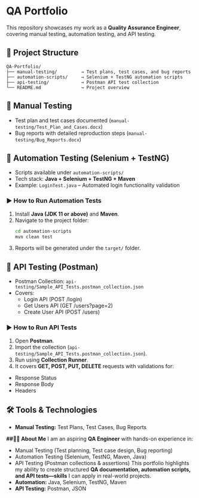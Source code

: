 # QA Portfolio

This repository showcases my work as a **Quality Assurance Engineer**, covering manual testing, automation testing, and API testing.

## 📂 Project Structure
```
QA-Portfolio/
├── manual-testing/         → Test plans, test cases, and bug reports
├── automation-scripts/     → Selenium + TestNG automation scripts
├── api-testing/            → Postman API test collection
└── README.md               → Project overview
```

## 🔹 Manual Testing
- Test plan and test cases documented (`manual-testing/Test_Plan_and_Cases.docx`)
- Bug reports with detailed reproduction steps (`manual-testing/Bug_Reports.docx`)

## 🔹 Automation Testing (Selenium + TestNG)
- Scripts available under `automation-scripts/`
- Tech stack: **Java + Selenium + TestNG + Maven**
- Example: `LoginTest.java` – Automated login functionality validation

### ▶️ How to Run Automation Tests
1. Install **Java (JDK 11 or above)** and **Maven**.
2. Navigate to the project folder:
   ```sh
   cd automation-scripts
   mvn clean test
   ```
3. Reports will be generated under the `target/` folder.

## 🔹 API Testing (Postman)
- Postman Collection: `api-testing/Sample_API_Tests.postman_collection.json`
- Covers:
  - Login API (POST /login)
  - Get Users API (GET /users?page=2)
  - Create User API (POST /users)

### ▶️ How to Run API Tests
1. Open **Postman**.
2. Import the collection (`api-testing/Sample_API_Tests.postman_collection.json`).
3. Run using **Collection Runner**.
4. It covers **GET, POST, PUT, DELETE** requests with validations for:
- Response Status
- Response Body
- Headers

## 🛠️ Tools & Technologies
- **Manual Testing:** Test Plans, Test Cases, Bug Reports

**##👩‍💻 About Me**
I am an aspiring **QA Engineer** with hands-on experience in:
- Manual Testing (Test planning, Test case design, Bug reporting)
- Automation Testing (Selenium, TestNG, Maven, Java)
- API Testing (Postman collections & assertions)
This portfolio highlights my ability to create structured **QA documentation, automation scripts, and API tests—skills** I can apply in real-world projects.
- **Automation:** Java, Selenium, TestNG, Maven
- **API Testing:** Postman, JSON
